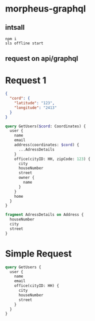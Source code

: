 # morpheus-graphql

## intsall

```
npm i
sls offline start

```

## request on api/graphql

# Request 1

```json
{
  "cord": {
    "latitude": "123",
    "longitude": "2413"
  }
}
```

```graphql
query GetUsers($cord: Coordinates) {
  user {
    name
    email
    address(coordinates: $cord) {
      ...AdressDetails
    }
    office(cityID: HH, zipCode: 123) {
      city
      houseNumber
      street
      owner {
        name
      }
    }
    home
  }
}

fragment AdressDetails on Address {
  houseNumber
  city
  street
}
```

# Simple Request

```graphql
query GetUsers {
  user {
    name
    email
    office(cityID: HH) {
      city
      houseNumber
      street
    }
  }
}
```
